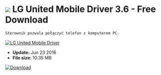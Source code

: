 # ![](https://cdn.softexe.net/static/icon/win.gif) LG United Mobile Driver 3.6 - Free Download

```sh
Sterownik pozwala połączyć telefon z komputerem PC.
```
[![LG United Mobile Driver](https:https://tse1.mm.bing.net/th?id=OIP.9spxg28_zlyplp1ufF0F5AHaGk&pid=Api)](https://softexe.net/win/system/drivers/lg-united-mobile-driver:ppdde.html)




- **Update:** Jun 23 2016
- **File size:** 10.35 MB

[![Download](https://cdn.softexe.net/static/img/download.png)](https://softexe.net/win/system/drivers/lg-united-mobile-driver:ppdde.html)

